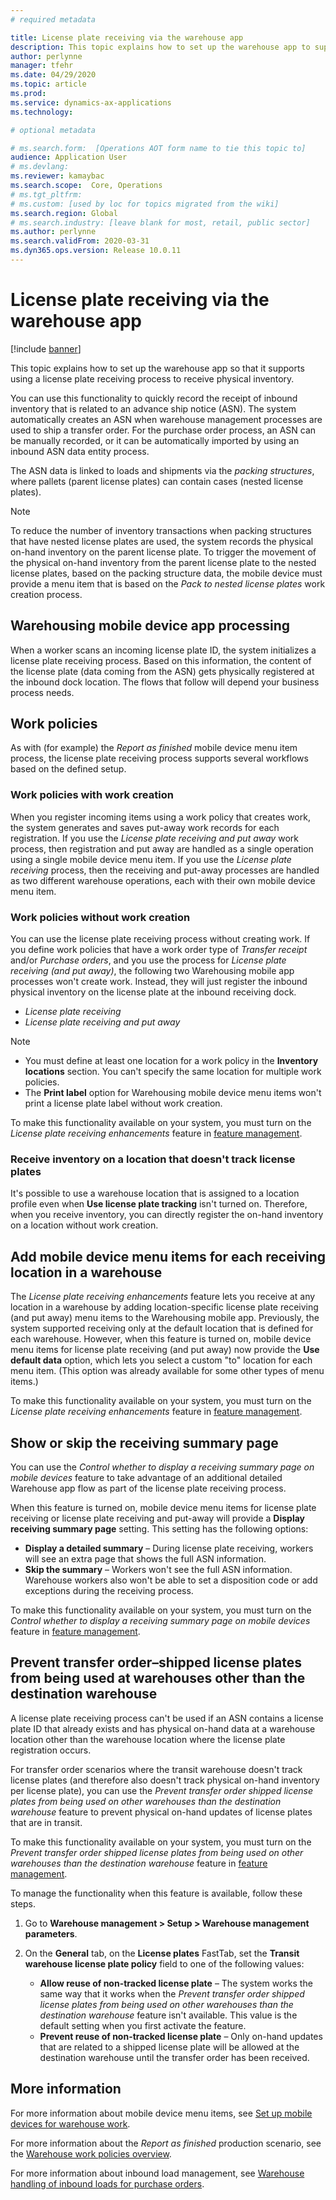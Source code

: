 ```yaml
---
# required metadata

title: License plate receiving via the warehouse app
description: This topic explains how to set up the warehouse app to support using a license plate receiving process to receive physical inventory.
author: perlynne
manager: tfehr
ms.date: 04/29/2020
ms.topic: article
ms.prod: 
ms.service: dynamics-ax-applications
ms.technology: 

# optional metadata

# ms.search.form:  [Operations AOT form name to tie this topic to]
audience: Application User
# ms.devlang: 
ms.reviewer: kamaybac
ms.search.scope:  Core, Operations
# ms.tgt_pltfrm: 
# ms.custom: [used by loc for topics migrated from the wiki]
ms.search.region: Global
# ms.search.industry: [leave blank for most, retail, public sector]
ms.author: perlynne
ms.search.validFrom: 2020-03-31
ms.dyn365.ops.version: Release 10.0.11
---
```


# License plate receiving via the warehouse app

[!include [banner](../includes/banner.md)]

This topic explains how to set up the warehouse app so that it supports using a license plate receiving process to receive physical inventory.

You can use this functionality to quickly record the receipt of inbound inventory that is related to an advance ship notice (ASN). The system automatically creates an ASN when warehouse management processes are used to ship a transfer order. For the purchase order process, an ASN can be manually recorded, or it can be automatically imported by using an inbound ASN data entity process.

The ASN data is linked to loads and shipments via the *packing structures*, where pallets (parent license plates) can contain cases (nested license plates).

> [!NOTE]
> To reduce the number of inventory transactions when packing structures that have nested license plates are used, the system records the physical on-hand inventory on the parent license plate. To trigger the movement of the physical on-hand inventory from the parent license plate to the nested license plates, based on the packing structure data, the mobile device must provide a menu item that is based on the *Pack to nested license plates* work creation process.

## Warehousing mobile device app processing

When a worker scans an incoming license plate ID, the system initializes a license plate receiving process. Based on this information, the content of the license plate (data coming from the ASN) gets physically registered at the inbound dock location. The flows that follow will depend your business process needs.

## Work policies

As with (for example) the *Report as finished* mobile device menu item process, the license plate receiving process supports several workflows based on the defined setup.

### Work policies with work creation

When you register incoming items using a work policy that creates work, the system generates and saves put-away work records for each registration. If you use the *License plate receiving and put away* work process, then registration and put away are handled as a single operation using a single mobile device menu item. If you use the *License plate receiving* process, then the receiving and put-away processes are handled as two different warehouse operations, each with their own mobile device menu item.

### Work policies without work creation

You can use the license plate receiving process without creating work. If you define work policies that have a work order type of *Transfer receipt* and/or *Purchase orders*, and you use the process for *License plate receiving (and put away)*, the following two Warehousing mobile app processes won't create work. Instead, they will just register the inbound physical inventory on the license plate at the inbound receiving dock.

- *License plate receiving*
- *License plate receiving and put away*

> [!NOTE]
> - You must define at least one location for a work policy in the **Inventory locations** section. You can't specify the same location for multiple work policies.
> - The **Print label** option for Warehousing mobile device menu items won't print a license plate label without work creation.

To make this functionality available on your system, you must turn on the *License plate receiving enhancements* feature in [feature management](../../fin-ops-core/fin-ops/get-started/feature-management/feature-management-overview.md).

### Receive inventory on a location that doesn't track license plates

It's possible to use a warehouse location that is assigned to a location profile even when **Use license plate tracking** isn't turned on. Therefore, when you receive inventory, you can directly register the on-hand inventory on a location without work creation.

## Add mobile device menu items for each receiving location in a warehouse

The *License plate receiving enhancements* feature lets you receive at any location in a warehouse by adding location-specific license plate receiving (and put away) menu items to the Warehousing mobile app. Previously, the system supported receiving only at the default location that is defined for each warehouse. However, when this feature is turned on, mobile device menu items for license plate receiving (and put away) now provide the **Use default data** option, which lets you select a custom "to" location for each menu item. (This option was already available for some other types of menu items.)

To make this functionality available on your system, you must turn on the *License plate receiving enhancements* feature in [feature management](../../fin-ops-core/fin-ops/get-started/feature-management/feature-management-overview.md).

## Show or skip the receiving summary page

You can use the *Control whether to display a receiving summary page on mobile devices* feature to take advantage of an additional detailed Warehouse app flow as part of the license plate receiving process.

When this feature is turned on, mobile device menu items for license plate receiving or license plate receiving and put-away will provide a **Display receiving summary page** setting. This setting has the following options:

- **Display a detailed summary** – During license plate receiving, workers will see an extra page that shows the full ASN information.
- **Skip the summary** – Workers won't see the full ASN information. Warehouse workers also won't be able to set a disposition code or add exceptions during the receiving process.

To make this functionality available on your system, you must turn on the *Control whether to display a receiving summary page on mobile devices* feature in [feature management](../../fin-ops-core/fin-ops/get-started/feature-management/feature-management-overview.md).

## Prevent transfer order–shipped license plates from being used at warehouses other than the destination warehouse

A license plate receiving process can't be used if an ASN contains a license plate ID that already exists and has physical on-hand data at a warehouse location other than the warehouse location where the license plate registration occurs.

For transfer order scenarios where the transit warehouse doesn't track license plates (and therefore also doesn't track physical on-hand inventory per license plate), you can use the *Prevent transfer order shipped license plates from being used on other warehouses than the destination warehouse* feature to prevent physical on-hand updates of license plates that are in transit.

To make this functionality available on your system, you must turn on the *Prevent transfer order shipped license plates from being used on other warehouses than the destination warehouse* feature in [feature management](../../fin-ops-core/fin-ops/get-started/feature-management/feature-management-overview.md).

To manage the functionality when this feature is available, follow these steps.

1. Go to **Warehouse management \> Setup \> Warehouse management parameters**.
1. On the **General** tab, on the **License plates** FastTab, set the **Transit warehouse license plate policy** field to one of the following values:

    - **Allow reuse of non-tracked license plate** – The system works the same way that it works when the *Prevent transfer order shipped license plates from being used on other warehouses than the destination warehouse* feature isn't available. This value is the default setting when you first activate the feature.
    - **Prevent reuse of non-tracked license plate** – Only on-hand updates that are related to a shipped license plate will be allowed at the destination warehouse until the transfer order has been received.

## More information

For more information about mobile device menu items, see [Set up mobile devices for warehouse work](configure-mobile-devices-warehouse.md).

For more information about the *Report as finished* production scenario, see the [Warehouse work policies overview](warehouse-work-policies.md).

For more information about inbound load management, see [Warehouse handling of inbound loads for purchase orders](inbound-load-handling.md).

